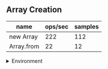 ## Array Creation

|name|ops/sec|samples|
|-|-|-|
|new Array|222|112|
|Array.from|22|12|


<details>
<summary>Environment</summary>

* __Machine:__ linux x64 | 4 vCPUs | 15.2GB Mem
* __Run:__ Sun Jun 23 2024 22:49:50 GMT+0000 (Coordinated Universal Time)
</details>

<!--
{"environment":{"platform":"linux","arch":"x64","cpus":4,"totalMemory":15.245216369628906},"benchmarks":[{"name":"new Array","opsSec":222.86974373051876,"samples":112},{"name":"Array.from","opsSec":22.77909110416622,"samples":12}]}-->
